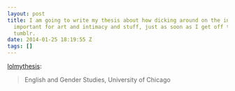 ```yaml
---
layout: post
title: I am going to write my thesis about how dicking around on the internet is
  important for art and intimacy and stuff, just as soon as I get off this
  tumblr.
date: 2014-01-25 18:19:55 Z
tags: []
---
```

[lolmythesis](http://lolmythesis.com/post/69759057765/i-am-going-to-write-my-thesis-about-how-dicking-around):

> English and Gender Studies, University of Chicago
